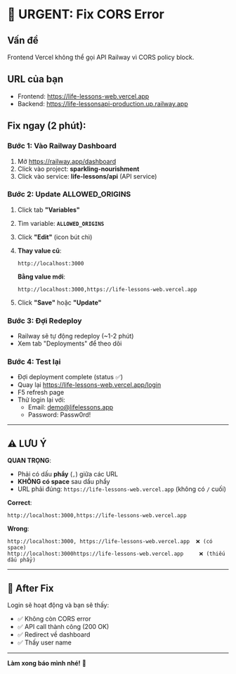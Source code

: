 # 🚨 URGENT: Fix CORS Error

## Vấn đề
Frontend Vercel không thể gọi API Railway vì CORS policy block.

## URL của bạn
- Frontend: https://life-lessons-web.vercel.app
- Backend: https://life-lessonsapi-production.up.railway.app

## Fix ngay (2 phút):

### Bước 1: Vào Railway Dashboard
1. Mở https://railway.app/dashboard
2. Click vào project: **sparkling-nourishment**
3. Click vào service: **life-lessons/api** (API service)

### Bước 2: Update ALLOWED_ORIGINS
1. Click tab **"Variables"**
2. Tìm variable: **`ALLOWED_ORIGINS`**
3. Click **"Edit"** (icon bút chì)
4. **Thay value cũ**:
   ```
   http://localhost:3000
   ```
   
   **Bằng value mới**:
   ```
   http://localhost:3000,https://life-lessons-web.vercel.app
   ```
   
5. Click **"Save"** hoặc **"Update"**

### Bước 3: Đợi Redeploy
- Railway sẽ tự động redeploy (~1-2 phút)
- Xem tab "Deployments" để theo dõi

### Bước 4: Test lại
- Đợi deployment complete (status ✅)
- Quay lại https://life-lessons-web.vercel.app/login
- F5 refresh page
- Thử login lại với:
  - Email: demo@lifelessons.app
  - Password: Passw0rd!

---

## ⚠️ LƯU Ý

**QUAN TRỌNG**: 
- Phải có dấu **phẩy** (`,`) giữa các URL
- **KHÔNG có space** sau dấu phẩy
- URL phải đúng: `https://life-lessons-web.vercel.app` (không có `/` cuối)

**Correct**:
```
http://localhost:3000,https://life-lessons-web.vercel.app
```

**Wrong**:
```
http://localhost:3000, https://life-lessons-web.vercel.app  ❌ (có space)
http://localhost:3000https://life-lessons-web.vercel.app     ❌ (thiếu dấu phẩy)
```

---

## 🎯 After Fix

Login sẽ hoạt động và bạn sẽ thấy:
- ✅ Không còn CORS error
- ✅ API call thành công (200 OK)
- ✅ Redirect về dashboard
- ✅ Thấy user name

---

**Làm xong báo mình nhé!** 🚀
